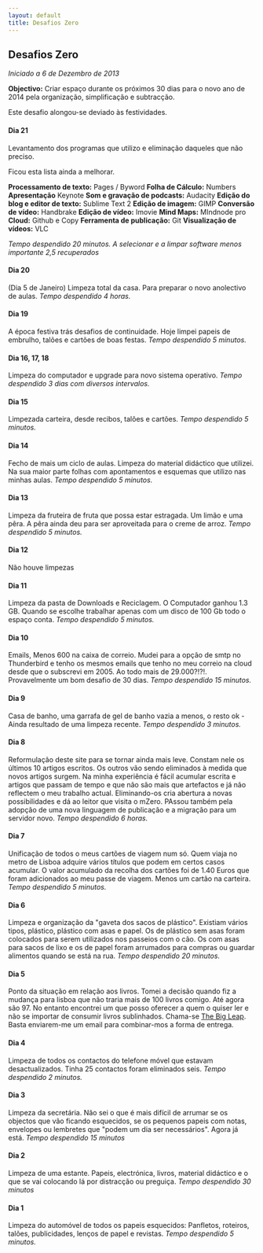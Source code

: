 ```yaml
---
layout: default
title: Desafios Zero
---
```

## Desafios Zero

*Iniciado a 6 de Dezembro de 2013* 

**Objectivo:** Criar espaço durante os próximos 30 dias para o novo ano de 2014 pela organização, simplificação e subtracção.

Este desafio alongou-se deviado às festividades. 

#### Dia 21 

Levantamento dos programas que utilizo e eliminação daqueles que não preciso.

Ficou esta lista ainda a melhorar.

**Processamento de texto:** Pages / Byword
**Folha de Cálculo:** Numbers 
**Apresentação** Keynote
**Som e gravação de podcasts:** Audacity
**Edição do blog e editor de texto:** Sublime Text 2
**Edição de imagem:** GIMP
**Conversão de vídeo:** Handbrake
**Edição de vídeo:** Imovie
**Mind Maps:** MIndnode pro
**Cloud:** Github e Copy
**Ferramenta de publicação:** Git
**Visualização de vídeos:** VLC

*Tempo despendido 20 minutos. A selecionar e a limpar software menos importante 2,5 recuperados*

#### Dia 20

(Dia 5 de Janeiro) Limpeza total da casa. Para preparar o novo anolectivo de aulas. *Tempo despendido 4 horas.*

#### Dia 19 

A época festiva trás desafios de continuidade. Hoje limpei papeis de embrulho, talões e cartões de boas festas.  *Tempo despendido 5 minutos.*

#### Dia 16, 17, 18

Limpeza do computador e upgrade para novo sistema operativo. *Tempo despendido 3 dias com diversos intervalos.*

#### Dia 15 

Limpezada carteira, desde recibos, talões e cartões. *Tempo despendido 5 minutos.*

#### Dia 14

Fecho de mais um ciclo de aulas. Limpeza do material didáctico que utilizei. Na sua maior parte folhas com apontamentos e esquemas que utilizo nas minhas aulas. *Tempo despendido 5 minutos.*

#### Dia 13 

Limpeza da fruteira de fruta que possa estar estragada. Um limão e uma pêra. A pêra ainda deu para ser aproveitada para o creme de arroz. *Tempo despendido 5 minutos.*

#### Dia 12 

Não houve limpezas 

#### Dia 11

Limpeza da pasta de Downloads e Reciclagem. O Computador ganhou 1.3 GB. Quando se escolhe trabalhar apenas com um disco de 100 Gb todo o espaço conta. *Tempo despendido 5 minutos.*

#### Dia 10

Emails, Menos 600 na caixa de correio. Mudei para a opção de smtp no Thunderbird e tenho os mesmos emails que tenho no meu correio na cloud desde que o subscrevi em 2005. Ao todo mais de 29.000?!?!. Provavelmente um bom desafio de 30 dias. *Tempo despendido 15 minutos.*

#### Dia 9 

Casa de banho, uma garrafa de gel de banho vazia a menos, o resto ok - Ainda resultado de uma limpeza recente. *Tempo despendido 3 minutos.* 

#### Dia 8

Reformulação deste site para se tornar ainda mais leve. Constam nele os últimos 10 artigos escritos. Os outros vão sendo eliminados à medida que novos artigos surgem. Na minha experiência é fácil acumular escrita e artigos que passam de tempo e que não são mais que artefactos e já não reflectem o meu trabalho actual. Eliminando-os cria abertura a novas possibilidades e dá ao leitor que visita o mZero. PAssou também pela adopção de uma nova linguagem de publicação e a migração para um servidor novo. *Tempo despendido 6 horas.* 
 
#### Dia 7 

Unificação de todos o meus cartões de viagem num só. Quem viaja no metro de Lisboa adquire vários títulos que podem em certos casos acumular. O valor acumulado da recolha dos cartões foi de 1.40 Euros que foram adicionados ao meu passe de viagem. Menos um cartão na carteira. *Tempo despendido 5 minutos.*

#### Dia 6

Limpeza e organização da "gaveta dos sacos de plástico". Existiam vários tipos, plástico, plástico com asas e papel. Os de plástico sem asas foram colocados para serem utilizados nos passeios com o cão. Os com asas para sacos de lixo e os de papel foram arrumados para compras ou guardar alimentos quando se está na rua. *Tempo despendido 20 minutos.*

#### Dia 5

Ponto da situação em relação aos livros. Tomei a decisão quando fiz a mudança para lisboa que não traria mais de 100 livros comigo. Até agora são 97. No entanto encontrei um que posso oferecer a quem o quiser ler e não se importar de consumir livros sublinhados. Chama-se [The Big Leap](http://www.amazon.co.uk/The-Big-Leap-Conquer-Hidden/dp/0061735361/ref=sr_1_1?ie=UTF8&qid=1386787035&sr=8-1&keywords=the+big+leap). Basta enviarem-me um email para combinar-mos a forma de entrega. 

#### Dia 4

Limpeza de todos os contactos do telefone móvel que estavam desactualizados. Tinha 25 contactos foram eliminados seis. *Tempo despendido 2 minutos.*

#### Dia 3

Limpeza da secretária. Não sei o que é mais difícil de arrumar se os objectos que vão ficando esquecidos,
se os pequenos papeis com notas, envelopes ou lembretes que "podem um dia ser necessários". Agora já está. *Tempo despendido 15 minutos*

#### Dia 2

Limpeza de uma estante. Papeis, electrónica, livros, material didáctico e o que se vai colocando lá por distracção ou preguiça. *Tempo despendido 30 minutos*

#### Dia 1

Limpeza do automóvel de todos os papeis esquecidos: Panfletos, roteiros, talões, publicidades, lenços de papel e revistas. *Tempo despendido 5 minutos.* 

